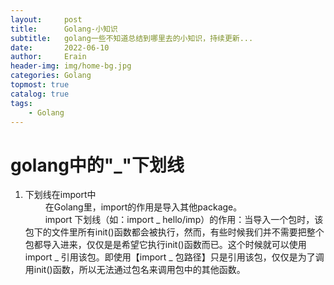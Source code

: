 ```yaml
---
layout:     post
title:      Golang-小知识
subtitle:   golang一些不知道总结到哪里去的小知识，持续更新...
date:       2022-06-10
author:     Erain
header-img: img/home-bg.jpg
categories: Golang
topmost: true
catalog: true
tags:
    - Golang
---
```




# golang中的"_"下划线
1. 下划线在import中		
　　 在Golang里，import的作用是导入其他package。		
　　 import 下划线（如：import _ hello/imp）的作用：当导入一个包时，该包下的文件里所有init()函数都会被执行，然而，有些时候我们并不需要把整个包都导入进来，仅仅是是希望它执行init()函数而已。这个时候就可以使用 import _ 引用该包。即使用【import _ 包路径】只是引用该包，仅仅是为了调用init()函数，所以无法通过包名来调用包中的其他函数。

